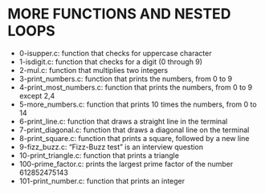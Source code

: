 # MORE FUNCTIONS AND NESTED LOOPS
* 0-isupper.c: function that checks for uppercase character
* 1-isdigit.c: function that checks for a digit (0 through 9)
* 2-mul.c: function that multiplies two integers
* 3-print_numbers.c: function that prints the numbers, from 0 to 9
* 4-print_most_numbers.c: function that prints the numbers, from 0 to 9 except 2,4
* 5-more_numbers.c: function that prints 10 times the numbers, from 0 to 14
* 6-print_line.c: function that draws a straight line in the terminal
* 7-print_diagonal.c: function that draws a diagonal line on the terminal
* 8-print_square.c: function that prints a square, followed by a new line
* 9-fizz_buzz.c: “Fizz-Buzz test” is an interview question
* 10-print_triangle.c: function that prints a triangle
* 100-prime_factor.c: prints the largest prime factor of the number 612852475143
* 101-print_number.c: function that prints an integer
